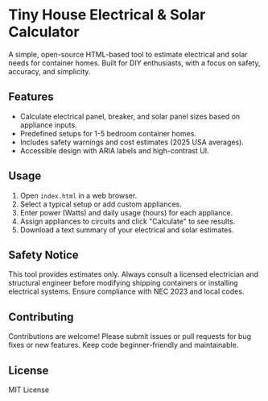 # Tiny House Electrical & Solar Calculator

A simple, open-source HTML-based tool to estimate electrical and solar needs for container homes. Built for DIY enthusiasts, with a focus on safety, accuracy, and simplicity.

## Features
- Calculate electrical panel, breaker, and solar panel sizes based on appliance inputs.
- Predefined setups for 1-5 bedroom container homes.
- Includes safety warnings and cost estimates (2025 USA averages).
- Accessible design with ARIA labels and high-contrast UI.

## Usage
1. Open `index.html` in a web browser.
2. Select a typical setup or add custom appliances.
3. Enter power (Watts) and daily usage (hours) for each appliance.
4. Assign appliances to circuits and click "Calculate" to see results.
5. Download a text summary of your electrical and solar estimates.

## Safety Notice
This tool provides estimates only. Always consult a licensed electrician and structural engineer before modifying shipping containers or installing electrical systems. Ensure compliance with NEC 2023 and local codes.

## Contributing
Contributions are welcome! Please submit issues or pull requests for bug fixes or new features. Keep code beginner-friendly and maintainable.

## License
MIT License
